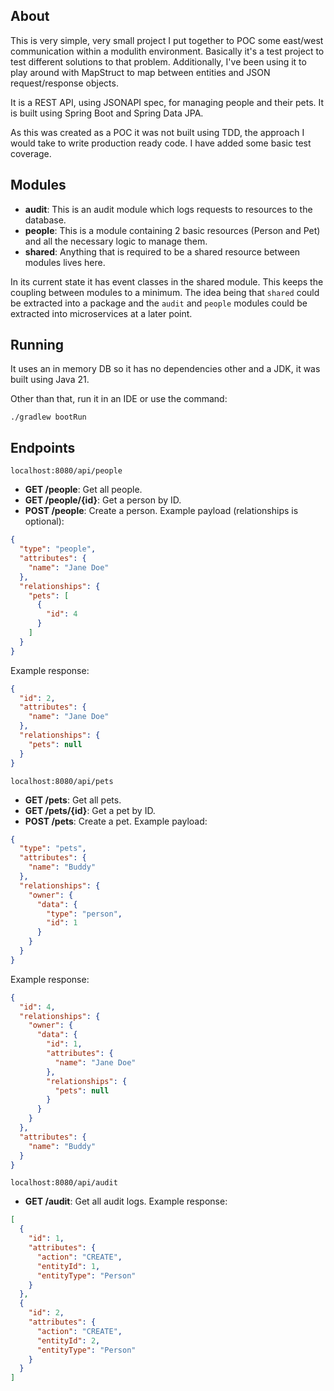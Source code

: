 ## About
This is very simple, very small project I put together to POC some east/west communication within a modulith environment. 
Basically it's a test project to test different solutions to that problem.
Additionally, I've been using it to play around with MapStruct to map between entities and JSON request/response objects.

It is a REST API, using JSONAPI spec, for managing people and their pets. It is built using Spring Boot and Spring Data JPA.

As this was created as a POC it was not built using TDD, the approach I would take to write production ready code. I have added some basic test coverage.  


## Modules
- **audit**: This is an audit module which logs requests to resources to the database.
- **people**: This is a module containing 2 basic resources (Person and Pet) and all the necessary logic to manage them.
- **shared**: Anything that is required to be a shared resource between modules lives here.

In its current state it has event classes in the shared module. This keeps the coupling between modules to a minimum.
The idea being that `shared` could be extracted into a package and the `audit` and `people` modules could be extracted into microservices at a later point.

## Running
It uses an in memory DB so it has no dependencies other and a JDK, it was built using Java 21.

Other than that, run it in an IDE or use the command:
```shell
./gradlew bootRun
```

## Endpoints
`localhost:8080/api/people`
- **GET /people**: Get all people.
- **GET /people/{id}**: Get a person by ID.
- **POST /people**: Create a person.
Example payload (relationships is optional):
```json
{
  "type": "people",
  "attributes": {
    "name": "Jane Doe"
  },
  "relationships": {
    "pets": [
      {
        "id": 4
      }
    ]
  }
}
```
Example response:
```json
{
  "id": 2,
  "attributes": {
    "name": "Jane Doe"
  },
  "relationships": {
    "pets": null
  }
}
```
`localhost:8080/api/pets`
- **GET /pets**: Get all pets.
- **GET /pets/{id}**: Get a pet by ID.
- **POST /pets**: Create a pet.
Example payload:
```json
{
  "type": "pets",
  "attributes": {
    "name": "Buddy"
  },
  "relationships": {
    "owner": {
      "data": {
        "type": "person",
        "id": 1
      }
    }
  }
}
```
Example response:
```json
{
  "id": 4,
  "relationships": {
    "owner": {
      "data": {
        "id": 1,
        "attributes": {
          "name": "Jane Doe"
        },
        "relationships": {
          "pets": null
        }
      }
    }
  },
  "attributes": {
    "name": "Buddy"
  }
}
```
`localhost:8080/api/audit`
- **GET /audit**: Get all audit logs.
Example response:
```json
[
  {
    "id": 1,
    "attributes": {
      "action": "CREATE",
      "entityId": 1,
      "entityType": "Person"
    }
  },
  {
    "id": 2,
    "attributes": {
      "action": "CREATE",
      "entityId": 2,
      "entityType": "Person"
    }
  }
]
```